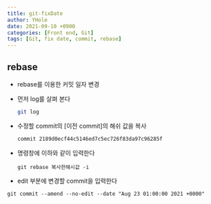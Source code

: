 ```yaml
---
title: git-fixDate
author: YHole
date: 2021-09-10 +0900
categories: [Front end, Git]
tags: [Git, fix date, commit, rebase]
---
```


## rebase

- rebase를 이용한 커밋 일자 변경

- 먼저 log를 살펴 본다
  
  ```bash
  git log
  ```

- 수정할 commit의 [이전 commit]의 해쉬 값을 복사  

  ```bash
  commit 2189d0ecf44c5146ed7c5ec726f83da97c96285f
  ```

- 명령창에 이하와 같이 입력한다

  ```
  git rebase 복사한해시값 -i
  ```

- edit 부분에 변경할 commit을 입력한다

```
git commit --amend --no-edit --date "Aug 23 01:00:00 2021 +0000"
```
